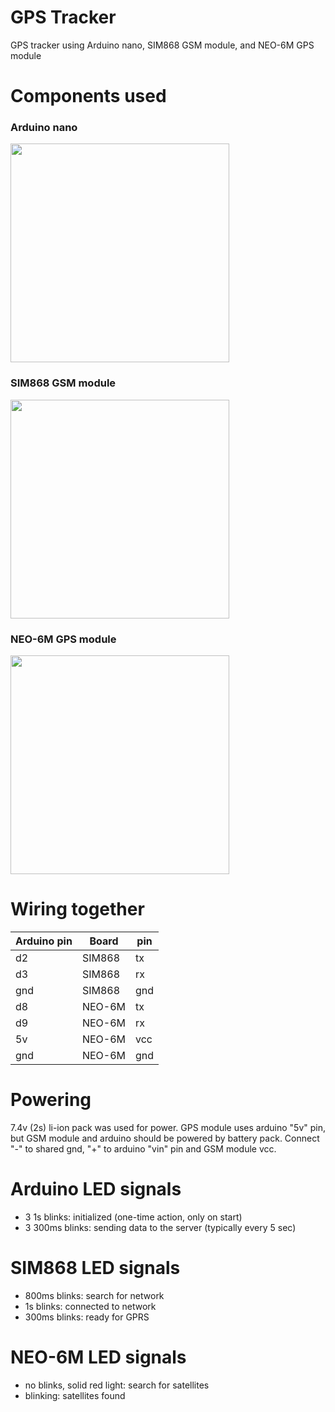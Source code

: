 # GPS Tracker
GPS tracker using Arduino nano, SIM868 GSM module, and NEO-6M GPS module


# Components used

### Arduino nano
<img src="https://i.ibb.co/X3fZTWF/NANO3-USBC-002.jpg" width="350">

### SIM868 GSM module
<img src="http://www.chinalctech.com/uploads/allimg/191217/1-19121GP250147.jpg" width="350">

### NEO-6M GPS module
<img src="https://miro.medium.com/v2/resize:fit:558/1*60Lz1-PTkQaEbA7a02pOLw.png" width="350">

# Wiring together

| Arduino pin | Board | pin |
| ----------- | ----- | --- |
| d2 | SIM868 | tx |
| d3 | SIM868 | rx |
| gnd | SIM868 | gnd |
| d8 | NEO-6M | tx |
| d9 | NEO-6M | rx |
| 5v | NEO-6M | vcc |
| gnd | NEO-6M | gnd |

# Powering

7.4v (2s) li-ion pack was used for power.
GPS module uses arduino "5v" pin, but GSM module and arduino should be powered by battery pack.
Connect "-" to shared gnd, "+" to arduino "vin" pin and GSM module vcc.

# Arduino LED signals
- 3 1s blinks: initialized (one-time action, only on start)
- 3 300ms blinks: sending data to the server (typically every 5 sec)

# SIM868 LED signals
- 800ms blinks: search for network
- 1s blinks: connected to network
- 300ms blinks: ready for GPRS

# NEO-6M LED signals
- no blinks, solid red light: search for satellites
- blinking: satellites found
